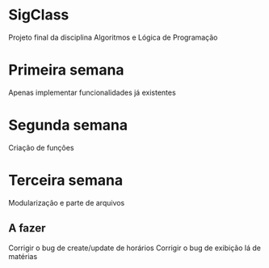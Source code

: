 # SigClass
Projeto final da disciplina Algoritmos e Lógica de Programação

# Primeira semana
Apenas implementar funcionalidades já existentes

# Segunda semana
Criação de funções

# Terceira semana
Modularização e parte de arquivos

## A fazer
Corrigir o bug de create/update de horários
Corrigir o bug de exibição lá de matérias